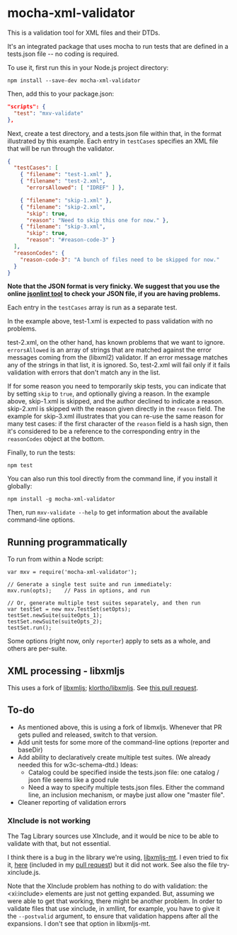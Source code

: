 # mocha-xml-validator

This is a validation tool for XML files and their DTDs.

It's an integrated package that uses mocha to run tests that are
defined in a tests.json file -- no coding is required.

To use it, first run this in your Node.js project directory:

```
npm install --save-dev mocha-xml-validator
```

Then, add this to your package.json:

```json
"scripts": {
  "test": "mxv-validate"
},
```

Next, create a test directory, and a tests.json file within that,
in the format illustrated by this example. Each entry in `testCases`
specifies an XML file that will be run through the validator.

```json
{
  "testCases": [
    { "filename": "test-1.xml" },
    { "filename": "test-2.xml",
      "errorsAllowed": [ "IDREF" ] },

    { "filename": "skip-1.xml" },
    { "filename": "skip-2.xml",
      "skip": true,
      "reason": "Need to skip this one for now." },
    { "filename": "skip-3.xml",
      "skip": true,
      "reason": "#reason-code-3" }
  ],
  "reasonCodes": {
    "reason-code-3": "A bunch of files need to be skipped for now."
  }
}
```

**Note that the JSON format is very finicky. We suggest that you use the
online [jsonlint tool](http://jsonlint.com/) to check your JSON file,
if you are having problems.**

Each entry in the `testCases` array is run as a separate test.

In the example above, test-1.xml is expected to pass validation with
no problems.

test-2.xml, on the other hand, has known problems that
we want to ignore. `errorsAllowed` is an array of strings that are matched
against the error messages coming from the (libxml2) validator. If an
error message matches any of the strings in that list, it is ignored.
So, test-2.xml will fail only if it fails validation with errors that don't
match any in the list.

If for some reason you need to temporarily skip tests, you can indicate
that by setting `skip` to `true`, and optionally giving a reason. In the
example above, skip-1.xml is skipped, and the author declined to indicate
a reason. skip-2.xml is skipped with the reason given directly in the `reason`
field. The example for skip-3.xml illustrates that you can re-use the same
reason for many test cases: if the first character of the `reason` field is
a hash sign, then it's considered to be a reference to the corresponding
entry in the `reasonCodes` object at the bottom.

Finally, to run the tests:

```
npm test
```

You can also run this tool directly from the command line, if you
install it globally:

```
npm install -g mocha-xml-validator
```

Then, run `mxv-validate --help` to get information about the available
command-line options.

## Running programmatically

To run from within a Node script:

```
var mxv = require('mocha-xml-validator');

// Generate a single test suite and run immediately:
mxv.run(opts);    // Pass in options, and run

// Or, generate multiple test suites separately, and then run
var testSet = new mxv.TestSet(setOpts);
testSet.newSuite(suiteOpts_1);
testSet.newSuite(suiteOpts_2);
testSet.run();
```

Some options (right now, only `reporter`) apply to sets as a whole,
and others are per-suite.


## XML processing - libxmljs

This uses a fork of [libxmljs](https://www.npmjs.com/package/libxmljs);
[klortho/libxmljs](https://github.com/klortho/libxmljs). See
[this pull request](https://github.com/polotek/libxmljs/pull/388).


## To-do

* As mentioned above, this is using a fork of libmxljs. Whenever that PR
  gets pulled and released, switch to that version.
* Add unit tests for some more of the command-line options (reporter and
  baseDir)
* Add ability to declaratively create multiple test suites.
  (We already needed this for w3c-schema-dtd.) Ideas:
    * Catalog could be specified inside the tests.json file: one catalog /
      json file seems like a good rule
    * Need a way to specify multiple tests.json files. Either the command
      line, an inclusion mechanism, or maybe just allow one "master file".
* Cleaner reporting of validation errors


### XInclude is not working

The Tag Library sources use XInclude, and it would
be nice to be able to validate with that, but not essential.

I think there is a bug in the library we're using,
[libxmljs-mt](https://www.npmjs.com/package/libxmljs-mt). I even tried
to fix it, [here](https://github.com/Klortho/libxmljs/commit/f0164f89cfefb17963cc739e6b20b9ae91d9418d)
(included in my [pull request](https://github.com/gagern/libxmljs/pull/7))
but it did not work. See also the file try-xinclude.js.

Note that the XInclude problem has nothing to do with validation: the
\<xi:include> elements are just not getting expanded. But, assuming we
were able to get that working, there might be another problem. In order
to validate files that use xinclude, in xmllint, for example, you have
to give it the `--postvalid` argument, to ensure that validation happens
after all the expansions. I don't see that option in libxmljs-mt.
